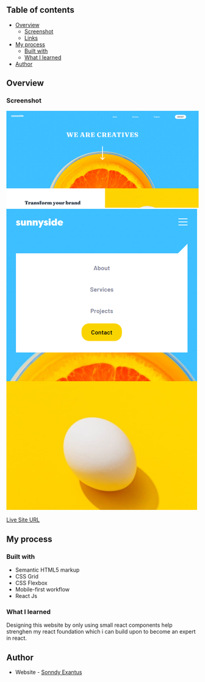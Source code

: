## Table of contents

- [Overview](#overview)
  - [Screenshot](#screenshot)
  - [Links](#links)
- [My process](#my-process)
  - [Built with](#built-with)
  - [What I learned](#what-i-learned)
- [Author](#author)

## Overview

### Screenshot

![](public/design/sunnysideDesktop.png)
![](public/design/sunnysideMobile.png)

[Live Site URL](https://sonndy.github.io/Coming-Soon-Apparel-site/)

## My process

### Built with

- Semantic HTML5 markup
- CSS Grid
- CSS Flexbox
- Mobile-first workflow
- React Js


### What I learned
Designing this website by only using small react components help strenghen my react foundation which i can build upon to become an expert in react.

## Author

- Website - [Sonndy Exantus](https://sonndy.com/)
